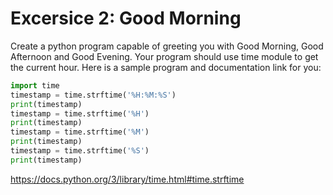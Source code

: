 # Excersice 2: Good Morning
Create a python program capable of greeting you with Good Morning, Good Afternoon and Good Evening. Your program should use time module to get the current hour. Here is a sample program and documentation link for you:
```python
import time
timestamp = time.strftime('%H:%M:%S')
print(timestamp)
timestamp = time.strftime('%H')
print(timestamp)
timestamp = time.strftime('%M')   
print(timestamp)
timestamp = time.strftime('%S')
print(timestamp)
```

https://docs.python.org/3/library/time.html#time.strftime

